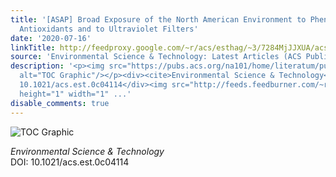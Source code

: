 ```yaml
---
title: '[ASAP] Broad Exposure of the North American Environment to Phenolic and Amino
  Antioxidants and to Ultraviolet Filters'
date: '2020-07-16'
linkTitle: http://feedproxy.google.com/~r/acs/esthag/~3/7284MjJJXUA/acs.est.0c04114
source: 'Environmental Science & Technology: Latest Articles (ACS Publications)'
description: '<p><img src="https://pubs.acs.org/na101/home/literatum/publisher/achs/journals/content/esthag/0/esthag.ahead-of-print/acs.est.0c04114/20200716/images/medium/es0c04114_0004.gif"
  alt="TOC Graphic"/></p><div><cite>Environmental Science & Technology</cite></div><div>DOI:
  10.1021/acs.est.0c04114</div><img src="http://feeds.feedburner.com/~r/acs/esthag/~4/7284MjJJXUA"
  height="1" width="1" ...'
disable_comments: true
---
```

<p><img src="https://pubs.acs.org/na101/home/literatum/publisher/achs/journals/content/esthag/0/esthag.ahead-of-print/acs.est.0c04114/20200716/images/medium/es0c04114_0004.gif" alt="TOC Graphic"/></p><div><cite>Environmental Science & Technology</cite></div><div>DOI: 10.1021/acs.est.0c04114</div><img src="http://feeds.feedburner.com/~r/acs/esthag/~4/7284MjJJXUA" height="1" width="1" ...